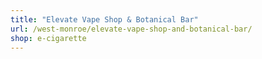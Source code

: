 ```yaml
---
title: "Elevate Vape Shop & Botanical Bar"
url: /west-monroe/elevate-vape-shop-and-botanical-bar/
shop: e-cigarette
---
```

